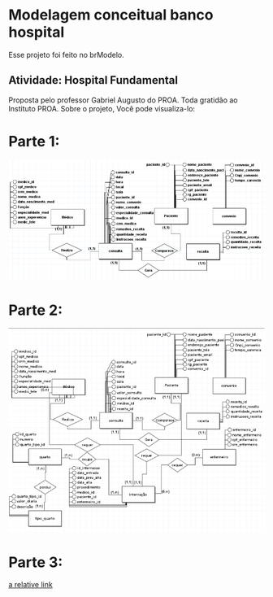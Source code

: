 # Modelagem conceitual banco hospital

Esse projeto foi feito no brModelo.

## Atividade: Hospital Fundamental

Proposta pelo professor Gabriel Augusto do PROA. Toda gratidão ao Instituto PROA.
Sobre o projeto, Você pode visualiza-lo:
# Parte 1:
![alt text](https://github.com/Huggomarqs/PROA-projects/blob/Projetos-Back-end/Banco_Dados_Hospital/Modelagem/bancodadosconceito.png?raw=true)

# Parte 2:
![alt text](https://github.com/Huggomarqs/PROA-projects/blob/Projetos-Back-end/Banco_Dados_Hospital/Modelagem/bancodadosconceito2.png?raw=true)

 # Parte 3: 
 [a relative link](Banco_Dados_Hospital/Modelagem/Hospitalparte3.sql)